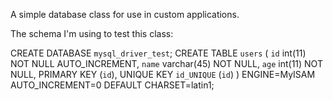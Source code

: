 A simple database class for use in custom applications.

The schema I'm using to test this class:

CREATE DATABASE `mysql_driver_test`;
CREATE TABLE `users` (
  `id` int(11) NOT NULL AUTO_INCREMENT,
  `name` varchar(45) NOT NULL,
  `age` int(11) NOT NULL,
  PRIMARY KEY (`id`),
  UNIQUE KEY `id_UNIQUE` (`id`)
) ENGINE=MyISAM AUTO_INCREMENT=0 DEFAULT CHARSET=latin1;



